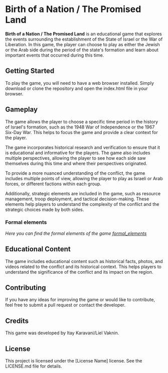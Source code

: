 # Birth of a Nation / The Promised Land
<p><strong>Birth of a Nation / The Promised Land</strong> is an educational game that explores the events surrounding the establishment of the State of Israel or the War of Liberation. In this game, the player can choose to play as either the Jewish or the Arab side during the period of the state's formation and learn about important events that occurred during this time.</p>

## Getting Started
<p>To play the game, you will need to have a web browser installed. Simply download or clone the repository and open the index.html file in your browser.</p>

## Gameplay
<p>The game allows the player to choose a specific time period in the history of Israel's formation, such as the 1948 War of Independence or the 1967 Six-Day War. This helps to focus the game and provide a clear context for the player.</p>

<p>The game incorporates historical research and verification to ensure that it is educational and informative for the players. The game also includes multiple perspectives, allowing the player to see how each side saw themselves during this time and where their perspectives originated.</p>

<p>To provide a more nuanced understanding of the conflict, the game includes multiple points of view, allowing the player to play as Israeli or Arab forces, or different factions within each group.</p>

<p>Additionally, strategic elements are included in the game, such as resource management, troop deployment, and tactical decision-making. These elements help players to understand the complexity of the conflict and the strategic choices made by both sides.</p>

### Formal elements
*Here you can find the formal elements of the game [formal_elements](formal-elements.md)*
## Educational Content
<p>The game includes educational content such as historical facts, photos, and videos related to the conflict and its historical context. This helps players to understand the significance of the conflict and its impact on the region.</p>

## Contributing
<p>If you have any ideas for improving the game or would like to contribute, feel free to submit a pull request or contact the developer.</p>

## Credits
<p>This game was developed by Itay Karavani/Liel Vaknin.</p>

## License
<p>This project is licensed under the [License Name] license. See the LICENSE.md file for details.</p>
